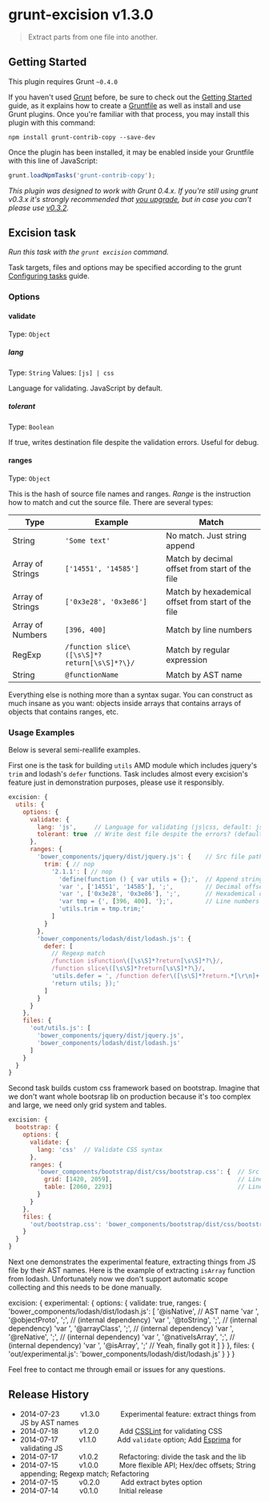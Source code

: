 # grunt-excision v1.3.0

> Extract parts from one file into another.


## Getting Started

This plugin requires Grunt `~0.4.0`

If you haven't used [Grunt](http://gruntjs.com/) before, be sure to check out the [Getting Started](http://gruntjs.com/getting-started) guide, as it explains how to create a [Gruntfile](http://gruntjs.com/sample-gruntfile) as well as install and use Grunt plugins. Once you're familiar with that process, you may install this plugin with this command:

```shell
npm install grunt-contrib-copy --save-dev
```

Once the plugin has been installed, it may be enabled inside your Gruntfile with this line of JavaScript:

```js
grunt.loadNpmTasks('grunt-contrib-copy');
```

*This plugin was designed to work with Grunt 0.4.x. If you're still using grunt v0.3.x it's strongly recommended that [you upgrade](http://gruntjs.com/upgrading-from-0.3-to-0.4), but in case you can't please use [v0.3.2](https://github.com/gruntjs/grunt-contrib-copy/tree/grunt-0.3-stable).*


## Excision task

_Run this task with the `grunt excision` command._

Task targets, files and options may be specified according to the grunt [Configuring tasks](http://gruntjs.com/configuring-tasks) guide.


### Options

#### validate

Type: `Object`

##### lang

Type: `String`
Values: `[js] | css`

Language for validating. JavaScript by default.

##### tolerant

Type: `Boolean`

If true, writes destination file despite the validation errors. Useful for debug.

#### ranges

Type: `Object`

This is the hash of source file names and ranges. _Range_ is the instruction how to match and cut the source file. There are several types:

Type | Example |  Match
-----|---------|-------
String | `'Some text'` | No match. Just string append
Array of Strings | `['14551', '14585']` | Match by decimal offset from start of the file
Array of Strings | `['0x3e28', '0x3e86']` | Match by hexademical offset from start of the file
Array of Numbers | `[396, 400]` | Match by line numbers
RegExp | `/function slice\([\s\S]*?return[\s\S]*?\}/` | Match by regular expression
String | `@functionName` | Match by AST name

Everything else is nothing more than a syntax sugar. You can construct as much insane as you want: objects inside arrays that contains arrays of objects that contains ranges, etc.


### Usage Examples

Below is several semi-reallife examples.

First one is the task for building `utils` AMD module which includes jquery's `trim` and lodash's `defer` functions. Task includes almost every excision's feature just in demonstration purposes, please use it responsibly.

```js
excision: {
  utils: {
    options: {
      validate: {
        lang: 'js',     // Language for validating (js|css, default: js)
        tolerant: true  // Write dest file despite the errors? (default: false)
      },
      ranges: {
        'bower_components/jquery/dist/jquery.js': {    // Src file path
          trim: { // nop
            '2.1.1': [ // nop
              'define(function () { var utils = {};',  // Append string
              'var ', ['14551', '14585'], ';',         // Decimal offset
              'var ', ['0x3e28', '0x3e86'], ';',       // Hexademical offset
              'var tmp = {', [396, 400], '};',         // Line numbers range
              'utils.trim = tmp.trim;'
            ]
          }
        },
        'bower_components/lodash/dist/lodash.js': {
          defer: [
            // Regexp match
            /function isFunction\([\s\S]*?return[\s\S]*?\}/,
            /function slice\([\s\S]*?return[\s\S]*?\}/,
            'utils.defer = ', /function defer\([\s\S]*?return.*[\r\n]+.*\}/, ';',
            'return utils; });'
          ]
        }
      }
    },
    files: {
      'out/utils.js': [
        'bower_components/jquery/dist/jquery.js',
        'bower_components/lodash/dist/lodash.js'
      ]
    }
  }
}
```

Second task builds custom css framework based on bootstrap. Imagine that we don't want whole bootsrap lib on production because it's too complex and large, we need only grid system and tables.

```js
excision: {
  bootstrap: {
    options: {
      validate: {
        lang: 'css'  // Validate CSS syntax
      },
      ranges: {
        'bower_components/bootstrap/dist/css/bootstrap.css': {  // Src file path
          grid: [1420, 2059],                                   // Line numbers range
          table: [2060, 2293]                                   // Line numbers range
        }
      }
    },
    files: {
      'out/bootstrap.css': 'bower_components/bootstrap/dist/css/bootstrap.css'
    }
  }
}
```

Next one demonstrates the experimental feature, extracting things from JS file by their AST names. Here is the example of extracting `isArray` function from lodash. Unfortunately now we don't support automatic scope collecting and this needs to be done manually.

excision: {
  experimental: {
    options: {
      validate: true,
      ranges: {
        'bower_components/lodash/dist/lodash.js': [
          '@isNative',                    // AST name
          'var ', '@objectProto',   ';',  // (internal dependency)
          'var ', '@toString',      ';',  // (internal dependency)
          'var ', '@arrayClass',    ';',  // (internal dependency)
          'var ', '@reNative',      ';',  // (internal dependency)
          'var ', '@nativeIsArray', ';',  // (internal dependency)
          'var ', '@isArray',       ';'   // Yeah, finally got it
        ]
      }
    },
    files: {
      'out/experimental.js': 'bower_components/lodash/dist/lodash.js'
    }
  }
}

Feel free to contact me through email or issues for any questions.


## Release History

 * 2014-07-23   v1.3.0   Experimental feature: extract things from JS by AST names
 * 2014-07-18   v1.2.0   Add [CSSLint](https://github.com/CSSLint/csslint) for validating CSS
 * 2014-07-17   v1.1.0   Add `validate` option; Add [Esprima](http://esprima.org/) for validating JS
 * 2014-07-17   v1.0.2   Refactoring: divide the task and the lib
 * 2014-07-15   v1.0.0   More flexible API; Hex/dec offsets; String appending; Regexp match; Refactoring
 * 2014-07-15   v0.2.0   Add extract bytes option
 * 2014-07-14   v0.1.0   Initial release
